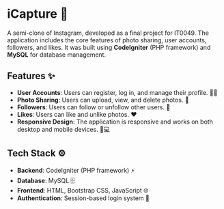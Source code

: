 # iCapture 📸

A semi-clone of Instagram, developed as a final project for IT0049. The application includes the core features of photo sharing, user accounts, followers, and likes. It was built using **CodeIgniter** (PHP framework) and **MySQL** for database management.

## Features ✨

- **User Accounts**: Users can register, log in, and manage their profile. 🧑‍💻
- **Photo Sharing**: Users can upload, view, and delete photos. 📸
- **Followers**: Users can follow or unfollow other users. 👥
- **Likes**: Users can like and unlike photos. ❤️
- **Responsive Design**: The application is responsive and works on both desktop and mobile devices. 📱💻

## Tech Stack ⚙️

- **Backend**: CodeIgniter (PHP framework) ⚡
- **Database**: MySQL 🗄️
- **Frontend**: HTML, Bootstrap CSS, JavaScript 🌐
- **Authentication**: Session-based login system 🔐


